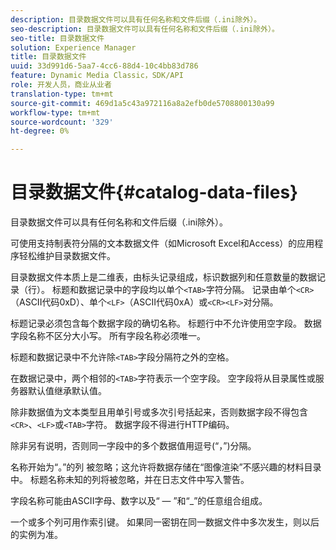 ```yaml
---
description: 目录数据文件可以具有任何名称和文件后缀（.ini除外）。
seo-description: 目录数据文件可以具有任何名称和文件后缀（.ini除外）。
seo-title: 目录数据文件
solution: Experience Manager
title: 目录数据文件
uuid: 33d991d6-5aa7-4cc6-88d4-10c4bb83d786
feature: Dynamic Media Classic，SDK/API
role: 开发人员，商业从业者
translation-type: tm+mt
source-git-commit: 469d1a5c43a972116a8a2efb0de5708800130a99
workflow-type: tm+mt
source-wordcount: '329'
ht-degree: 0%

---
```



# 目录数据文件{#catalog-data-files}

目录数据文件可以具有任何名称和文件后缀（.ini除外）。

可使用支持制表符分隔的文本数据文件（如Microsoft Excel和Access）的应用程序轻松维护目录数据文件。

目录数据文件本质上是二维表，由标头记录组成，标识数据列和任意数量的数据记录（行）。 标题和数据记录中的字段均以单个`<TAB>`字符分隔。 记录由单个`<CR>`（ASCII代码0xD）、单个`<LF>`（ASCII代码0xA）或`<CR><LF>`对分隔。

标题记录必须包含每个数据字段的确切名称。 标题行中不允许使用空字段。 数据字段名称不区分大小写。 所有字段名称必须唯一。

标题和数据记录中不允许除`<TAB>`字段分隔符之外的空格。

在数据记录中，两个相邻的`<TAB>`字符表示一个空字段。 空字段将从目录属性或服务器默认值继承默认值。

除非数据值为文本类型且用单引号或多次引号括起来，否则数据字段不得包含`<CR>`、`<LF>`或`<TAB>`字符。 数据字段不得进行HTTP编码。

除非另有说明，否则同一字段中的多个数据值用逗号(“，”)分隔。

名称开始为“。”的列 被忽略；这允许将数据存储在“图像渲染”不感兴趣的材料目录中。 标题名称未知的列将被忽略，并在日志文件中写入警告。

字段名称可能由ASCII字母、数字以及“ — ”和“_”的任意组合组成。

一个或多个列可用作索引键。 如果同一密钥在同一数据文件中多次发生，则以后的实例为准。
